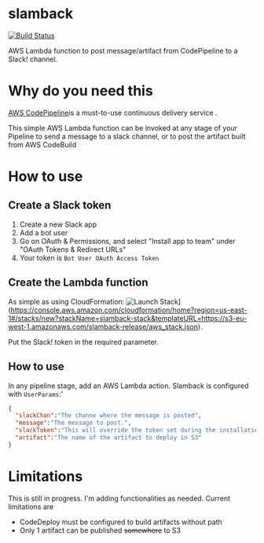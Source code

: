 # slamback
[![Build Status](https://travis-ci.org/totomz/slamback.svg?branch=master)](https://travis-ci.org/totomz/slamback)

AWS Lambda function to post message/artifact from CodePipeline to a Slack! channel.

# Why do you need this
[AWS CodePipeline](http://docs.aws.amazon.com/codepipeline/latest/userguide/welcome.html)is a must-to-use continuous delivery service .

This simple AWS Lambda function can be invoked at any stage of your Pipeline to send a message to a slack channel, or to post the artifact built from AWS CodeBuild

# How to use
## Create a Slack token
1. Create a new Slack app
2. Add a bot user
3. Go on OAuth & Permissions, and select "Install app to team" under "OAuth Tokens & Redirect URLs"
4. Your token is `Bot User OAuth Access Token`

## Create the Lambda function
As simple as using CloudFormation: ![Launch Stack](https://cdn.rawgit.com/buildkite/cloudformation-launch-stack-button-svg/master/launch-stack.svg)](https://console.aws.amazon.com/cloudformation/home?region=us-east-1#/stacks/new?stackName=slamback-stack&templateURL=https://s3-eu-west-1.amazonaws.com/slamback-release/aws_stack.json).
 
Put the Slack! token in the required parameter. 
 
 ## How to use
 In any pipeline stage, add an AWS Lambda action. Slamback is configured with `UserParams`:'
```json
{
  "slackChan":"The channe where the message is posted", 
  "message":"The message to post.", 
  "slackToken":"This will override the token set during the installation", 
  "artifact":"The name of the artifact to deploy in S3"
}
```

# Limitations
This is still in progress. I'm adding functionalities as needed. Current limitations are
- CodeDeploy must be configured to build artifacts without path
- Only 1 artifact can be published ~~somewhere~~ to S3